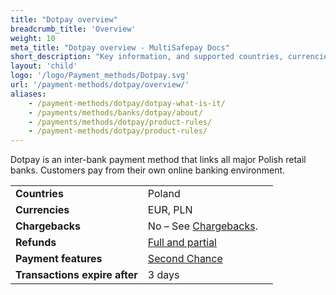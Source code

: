 ```yaml
---
title: "Dotpay overview"
breadcrumb_title: 'Overview'
weight: 10
meta_title: "Dotpay overview - MultiSafepay Docs"
short_description: "Key information, and supported countries, currencies, and features"
layout: 'child'
logo: '/logo/Payment_methods/Dotpay.svg'
url: '/payment-methods/dotpay/overview/'
aliases: 
    - /payment-methods/dotpay/dotpay-what-is-it/
    - /payments/methods/banks/dotpay/about/
    - /payments/methods/dotpay/product-rules/
    - /payment-methods/dotpay/product-rules/
---
```

Dotpay is an inter-bank payment method that links all major Polish retail banks. Customers pay from their own online banking environment.

|   |   |   |
|---|---|---|
| **Countries**  | Poland  | 
| **Currencies**  | EUR, PLN | 
| **Chargebacks**  | No – See [Chargebacks](/payments/chargebacks/). | 
| **Refunds** | [Full and partial](/refunds/full-partial/) |
| **Payment features** | [Second Chance](/features/second-chance/) |
| **Transactions expire after** | 3 days  |